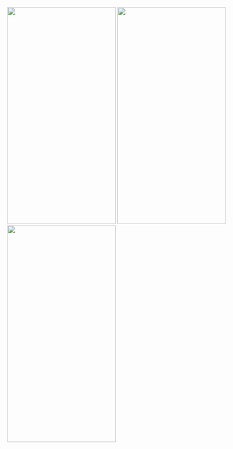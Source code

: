 <img src="https://user-images.githubusercontent.com/113818392/195350143-7d6fc822-1525-476b-b091-62fda863c5c0.jpg" width="250" height="500">
<img src="https://user-images.githubusercontent.com/113818392/195350158-837f7fd8-90e6-42dc-ae97-12376047fb38.jpg" width="250" height="500">

<img src= "https://user-images.githubusercontent.com/113818392/195830130-26b66639-a9d8-4e1d-b79c-89455829e078.jpg" width="250" height="500">

